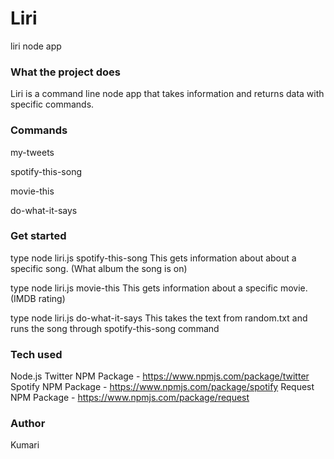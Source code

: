 # Liri
liri node app

### What the project does
Liri is a command line node app that takes information and returns data with specific commands.

### Commands
my-tweets

spotify-this-song

movie-this

do-what-it-says

### Get started
type node liri.js spotify-this-song <song name> 
This gets information about about a specific song.
(What album the song is on)

type node liri.js movie-this <movie name> 
This gets information about a specific movie.
(IMDB rating)

type node liri.js do-what-it-says
This takes the text from random.txt and runs the song through spotify-this-song command

### Tech used
Node.js
Twitter NPM Package - https://www.npmjs.com/package/twitter
Spotify NPM Package - https://www.npmjs.com/package/spotify
Request NPM Package - https://www.npmjs.com/package/request

### Author
Kumari